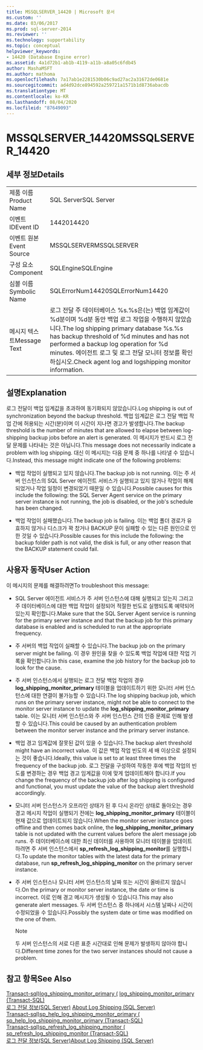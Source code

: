 ```yaml
---
title: MSSQLSERVER_14420 | Microsoft 문서
ms.custom: ''
ms.date: 03/06/2017
ms.prod: sql-server-2014
ms.reviewer: ''
ms.technology: supportability
ms.topic: conceptual
helpviewer_keywords:
- 14420 (Database Engine error)
ms.assetid: 4a1d72b1-ab1b-4119-a11b-a8a05c6fdb45
author: MashaMSFT
ms.author: mathoma
ms.openlocfilehash: 7a17ab1e2281530b06c9ad27ac2a31672de0681e
ms.sourcegitcommit: ad4d92dce894592a259721a1571b1d8736abacdb
ms.translationtype: MT
ms.contentlocale: ko-KR
ms.lasthandoff: 08/04/2020
ms.locfileid: "87649093"
---
```

# <a name="mssqlserver_14420"></a><span data-ttu-id="a5a2c-102">MSSQLSERVER_14420</span><span class="sxs-lookup"><span data-stu-id="a5a2c-102">MSSQLSERVER_14420</span></span>
    
## <a name="details"></a><span data-ttu-id="a5a2c-103">세부 정보</span><span class="sxs-lookup"><span data-stu-id="a5a2c-103">Details</span></span>  
  
|||  
|-|-|  
|<span data-ttu-id="a5a2c-104">제품 이름</span><span class="sxs-lookup"><span data-stu-id="a5a2c-104">Product Name</span></span>|<span data-ttu-id="a5a2c-105">SQL Server</span><span class="sxs-lookup"><span data-stu-id="a5a2c-105">SQL Server</span></span>|  
|<span data-ttu-id="a5a2c-106">이벤트 ID</span><span class="sxs-lookup"><span data-stu-id="a5a2c-106">Event ID</span></span>|<span data-ttu-id="a5a2c-107">14420</span><span class="sxs-lookup"><span data-stu-id="a5a2c-107">14420</span></span>|  
|<span data-ttu-id="a5a2c-108">이벤트 원본</span><span class="sxs-lookup"><span data-stu-id="a5a2c-108">Event Source</span></span>|<span data-ttu-id="a5a2c-109">MSSQLSERVER</span><span class="sxs-lookup"><span data-stu-id="a5a2c-109">MSSQLSERVER</span></span>|  
|<span data-ttu-id="a5a2c-110">구성 요소</span><span class="sxs-lookup"><span data-stu-id="a5a2c-110">Component</span></span>|<span data-ttu-id="a5a2c-111">SQLEngine</span><span class="sxs-lookup"><span data-stu-id="a5a2c-111">SQLEngine</span></span>|  
|<span data-ttu-id="a5a2c-112">심볼 이름</span><span class="sxs-lookup"><span data-stu-id="a5a2c-112">Symbolic Name</span></span>|<span data-ttu-id="a5a2c-113">SQLErrorNum14420</span><span class="sxs-lookup"><span data-stu-id="a5a2c-113">SQLErrorNum14420</span></span>|  
|<span data-ttu-id="a5a2c-114">메시지 텍스트</span><span class="sxs-lookup"><span data-stu-id="a5a2c-114">Message Text</span></span>|<span data-ttu-id="a5a2c-115">로그 전달 주 데이터베이스 %s.%s은(는) 백업 임계값이 %d분이며 %d분 동안 백업 로그 작업을 수행하지 않았습니다.</span><span class="sxs-lookup"><span data-stu-id="a5a2c-115">The log shipping primary database %s.%s has backup threshold of %d minutes and has not performed a backup log operation for %d minutes.</span></span> <span data-ttu-id="a5a2c-116">에이전트 로그 및 로그 전달 모니터 정보를 확인하십시오.</span><span class="sxs-lookup"><span data-stu-id="a5a2c-116">Check agent log and logshipping monitor information.</span></span>|  
  
## <a name="explanation"></a><span data-ttu-id="a5a2c-117">설명</span><span class="sxs-lookup"><span data-stu-id="a5a2c-117">Explanation</span></span>  
 <span data-ttu-id="a5a2c-118">로그 전달이 백업 임계값을 초과하여 동기화되지 않았습니다.</span><span class="sxs-lookup"><span data-stu-id="a5a2c-118">Log shipping is out of synchronization beyond the backup threshold.</span></span> <span data-ttu-id="a5a2c-119">백업 임계값은 로그 전달 백업 작업 간에 허용되는 시간(분)이며 이 시간이 지나면 경고가 발생합니다.</span><span class="sxs-lookup"><span data-stu-id="a5a2c-119">The backup threshold is the number of minutes that are allowed to elapse between log-shipping backup jobs before an alert is generated.</span></span> <span data-ttu-id="a5a2c-120">이 메시지가 반드시 로그 전달 문제를 나타내는 것은 아닙니다.</span><span class="sxs-lookup"><span data-stu-id="a5a2c-120">This message does not necessarily indicate a problem with log shipping.</span></span> <span data-ttu-id="a5a2c-121">대신 이 메시지는 다음 문제 중 하나를 나타낼 수 있습니다.</span><span class="sxs-lookup"><span data-stu-id="a5a2c-121">Instead, this message might indicate one of the following problems:</span></span>  
  
-   <span data-ttu-id="a5a2c-122">백업 작업이 실행되고 있지 않습니다.</span><span class="sxs-lookup"><span data-stu-id="a5a2c-122">The backup job is not running.</span></span> <span data-ttu-id="a5a2c-123">이는 주 서버 인스턴스의 SQL Server 에이전트 서비스가 실행되고 있지 않거나 작업이 해제되었거나 작업 일정이 변경되었기 때문일 수 있습니다.</span><span class="sxs-lookup"><span data-stu-id="a5a2c-123">Possible causes for this include the following: the SQL Server Agent service on the primary server instance is not running, the job is disabled, or the job's schedule has been changed.</span></span>  
  
-   <span data-ttu-id="a5a2c-124">백업 작업이 실패했습니다.</span><span class="sxs-lookup"><span data-stu-id="a5a2c-124">The backup job is failing.</span></span> <span data-ttu-id="a5a2c-125">이는 백업 폴더 경로가 유효하지 않거나 디스크가 꽉 찼거나 BACKUP 문이 실패할 수 있는 다른 원인으로 인한 것일 수 있습니다.</span><span class="sxs-lookup"><span data-stu-id="a5a2c-125">Possible causes for this include the following: the backup folder path is not valid, the disk is full, or any other reason that the BACKUP statement could fail.</span></span>  
  
## <a name="user-action"></a><span data-ttu-id="a5a2c-126">사용자 동작</span><span class="sxs-lookup"><span data-stu-id="a5a2c-126">User Action</span></span>  
 <span data-ttu-id="a5a2c-127">이 메시지의 문제를 해결하려면</span><span class="sxs-lookup"><span data-stu-id="a5a2c-127">To troubleshoot this message:</span></span>  
  
-   <span data-ttu-id="a5a2c-128">SQL Server 에이전트 서비스가 주 서버 인스턴스에 대해 실행되고 있는지 그리고 주 데이터베이스에 대한 백업 작업이 설정되어 적절한 빈도로 실행되도록 예약되어 있는지 확인합니다.</span><span class="sxs-lookup"><span data-stu-id="a5a2c-128">Make sure that the SQL Server Agent service is running for the primary server instance and that the backup job for this primary database is enabled and is scheduled to run at the appropriate frequency.</span></span>  
  
-   <span data-ttu-id="a5a2c-129">주 서버의 백업 작업이 실패할 수 있습니다.</span><span class="sxs-lookup"><span data-stu-id="a5a2c-129">The backup job on the primary server might be failing.</span></span> <span data-ttu-id="a5a2c-130">이 경우 원인을 찾을 수 있도록 백업 작업에 대한 작업 기록을 확인합니다.</span><span class="sxs-lookup"><span data-stu-id="a5a2c-130">In this case, examine the job history for the backup job to look for the cause.</span></span>  
  
-   <span data-ttu-id="a5a2c-131">주 서버 인스턴스에서 실행되는 로그 전달 백업 작업의 경우 **log_shipping_monitor_primary** 테이블을 업데이트하기 위한 모니터 서버 인스턴스에 대한 연결이 불가능할 수 있습니다.</span><span class="sxs-lookup"><span data-stu-id="a5a2c-131">The log shipping backup job, which runs on the primary server instance, might not be able to connect to the monitor server instance to update the **log_shipping_monitor_primary** table.</span></span> <span data-ttu-id="a5a2c-132">이는 모니터 서버 인스턴스와 주 서버 인스턴스 간의 인증 문제로 인해 발생할 수 있습니다.</span><span class="sxs-lookup"><span data-stu-id="a5a2c-132">This could be caused by an authentication problem between the monitor server instance and the primary server instance.</span></span>  
  
-   <span data-ttu-id="a5a2c-133">백업 경고 임계값에 잘못된 값이 있을 수 있습니다.</span><span class="sxs-lookup"><span data-stu-id="a5a2c-133">The backup alert threshold might have an incorrect value.</span></span> <span data-ttu-id="a5a2c-134">이 값은 백업 작업 빈도의 세 배 이상으로 설정되는 것이 좋습니다.</span><span class="sxs-lookup"><span data-stu-id="a5a2c-134">Ideally, this value is set to at least three times the frequency of the backup job.</span></span> <span data-ttu-id="a5a2c-135">로그 전달을 구성하여 작동한 후에 백업 작업의 빈도를 변경하는 경우 백업 경고 임계값을 이에 맞게 업데이트해야 합니다.</span><span class="sxs-lookup"><span data-stu-id="a5a2c-135">If you change the frequency of the backup job after log shipping is configured and functional, you must update the value of the backup alert threshold accordingly.</span></span>  
  
-   <span data-ttu-id="a5a2c-136">모니터 서버 인스턴스가 오프라인 상태가 된 후 다시 온라인 상태로 돌아오는 경우 경고 메시지 작업이 실행되기 전에는 **log_shipping_monitor_primary** 테이블이 현재 값으로 업데이트되지 않습니다.</span><span class="sxs-lookup"><span data-stu-id="a5a2c-136">When the monitor server instance goes offline and then comes back online, the **log_shipping_monitor_primary** table is not updated with the current values before the alert message job runs.</span></span> <span data-ttu-id="a5a2c-137">주 데이터베이스에 대한 최신 데이터를 사용하여 모니터 테이블을 업데이트하려면 주 서버 인스턴스에서 **sp_refresh_log_shipping_monitor**를 실행합니다.</span><span class="sxs-lookup"><span data-stu-id="a5a2c-137">To update the monitor tables with the latest data for the primary database, run **sp_refresh_log_shipping_monitor** on the primary server instance.</span></span>  
  
-   <span data-ttu-id="a5a2c-138">주 서버 인스턴스나 모니터 서버 인스턴스의 날짜 또는 시간이 올바르지 않습니다.</span><span class="sxs-lookup"><span data-stu-id="a5a2c-138">On the primary or monitor server instance, the date or time is incorrect.</span></span> <span data-ttu-id="a5a2c-139">이로 인해 경고 메시지가 생성될 수 있습니다.</span><span class="sxs-lookup"><span data-stu-id="a5a2c-139">This may also generate alert messages.</span></span> <span data-ttu-id="a5a2c-140">두 서버 인스턴스 중 하나에서 시스템 날짜나 시간이 수정되었을 수 있습니다.</span><span class="sxs-lookup"><span data-stu-id="a5a2c-140">Possibly the system date or time was modified on the one of them.</span></span>  
  
    > [!NOTE]  
    >  <span data-ttu-id="a5a2c-141">두 서버 인스턴스의 서로 다른 표준 시간대로 인해 문제가 발생하지 않아야 합니다.</span><span class="sxs-lookup"><span data-stu-id="a5a2c-141">Different time zones for the two server instances should not cause a problem.</span></span>  
  
## <a name="see-also"></a><span data-ttu-id="a5a2c-142">참고 항목</span><span class="sxs-lookup"><span data-stu-id="a5a2c-142">See Also</span></span>  
 <span data-ttu-id="a5a2c-143">[Transact-sql&#41;log_shipping_monitor_primary &#40;](/sql/relational-databases/system-tables/log-shipping-monitor-primary-transact-sql) </span><span class="sxs-lookup"><span data-stu-id="a5a2c-143">[log_shipping_monitor_primary &#40;Transact-SQL&#41;](/sql/relational-databases/system-tables/log-shipping-monitor-primary-transact-sql) </span></span>  
 <span data-ttu-id="a5a2c-144">[로그 전달 정보&#40;SQL Server&#41;](../../database-engine/log-shipping/about-log-shipping-sql-server.md) </span><span class="sxs-lookup"><span data-stu-id="a5a2c-144">[About Log Shipping &#40;SQL Server&#41;](../../database-engine/log-shipping/about-log-shipping-sql-server.md) </span></span>  
 <span data-ttu-id="a5a2c-145">[Transact-sql&#41;sp_help_log_shipping_monitor_primary &#40;](/sql/relational-databases/system-stored-procedures/sp-help-log-shipping-monitor-primary-transact-sql) </span><span class="sxs-lookup"><span data-stu-id="a5a2c-145">[sp_help_log_shipping_monitor_primary &#40;Transact-SQL&#41;](/sql/relational-databases/system-stored-procedures/sp-help-log-shipping-monitor-primary-transact-sql) </span></span>  
 <span data-ttu-id="a5a2c-146">[Transact-sql&#41;sp_refresh_log_shipping_monitor &#40;](/sql/relational-databases/system-stored-procedures/sp-refresh-log-shipping-monitor-transact-sql) </span><span class="sxs-lookup"><span data-stu-id="a5a2c-146">[sp_refresh_log_shipping_monitor &#40;Transact-SQL&#41;](/sql/relational-databases/system-stored-procedures/sp-refresh-log-shipping-monitor-transact-sql) </span></span>  
 [<span data-ttu-id="a5a2c-147">로그 전달 정보&#40;SQL Server&#41;</span><span class="sxs-lookup"><span data-stu-id="a5a2c-147">About Log Shipping &#40;SQL Server&#41;</span></span>](../../database-engine/log-shipping/about-log-shipping-sql-server.md)  
  
  
